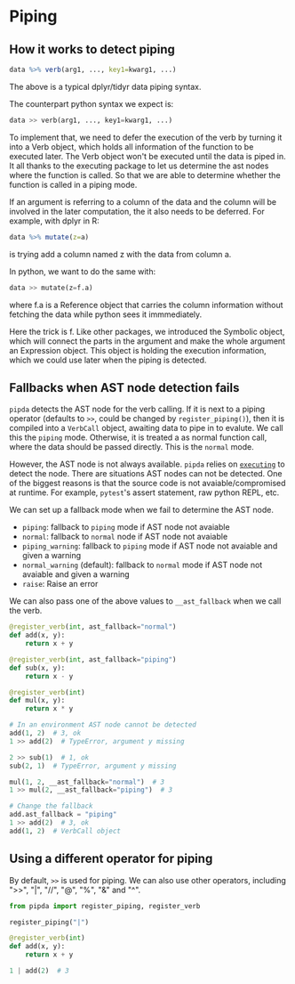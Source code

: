 # Piping

## How it works to detect piping

```R
data %>% verb(arg1, ..., key1=kwarg1, ...)
```

The above is a typical dplyr/tidyr data piping syntax.

The counterpart python syntax we expect is:

```python
data >> verb(arg1, ..., key1=kwarg1, ...)
```

To implement that, we need to defer the execution of the verb by turning it into a Verb object, which holds all information of the function to be executed later. The Verb object won't be executed until the data is piped in. It all thanks to the executing package to let us determine the ast nodes where the function is called. So that we are able to determine whether the function is called in a piping mode.

If an argument is referring to a column of the data and the column will be involved in the later computation, the it also needs to be deferred. For example, with dplyr in R:

```R
data %>% mutate(z=a)
```

is trying add a column named z with the data from column a.

In python, we want to do the same with:

```python
data >> mutate(z=f.a)
```

where f.a is a Reference object that carries the column information without fetching the data while python sees it immmediately.

Here the trick is f. Like other packages, we introduced the Symbolic object, which will connect the parts in the argument and make the whole argument an Expression object. This object is holding the execution information, which we could use later when the piping is detected.

## Fallbacks when AST node detection fails

`pipda` detects the AST node for the verb calling. If it is next to a piping
operator (defaults to `>>`, could be changed by `register_piping()`), then it
is compiled into a `VerbCall` object, awaiting data to pipe in to evalute. We
call this the `piping` mode. Otherwise, it is treated a as normal function
call, where the data should be passed directly. This is the `normal` mode.

However, the AST node is not always available. `pipda` relies on
[`executing`][1] to detect the node. There are situations AST nodes can not be
detected. One of the biggest reasons is that the source code is not
avaiable/compromised at runtime. For example, `pytest`'s assert statement,
raw python REPL, etc.

We can set up a fallback mode when we fail to determine the AST node.

- `piping`: fallback to `piping` mode if AST node not avaiable
- `normal`: fallback to `normal` node if AST node not avaiable
- `piping_warning`: fallback to `piping` mode if AST node not avaiable and given a warning
- `normal_warning` (default): fallback to `normal` mode if AST node not avaiable and given a warning
- `raise`: Raise an error

We can also pass one of the above values to `__ast_fallback` when we call the verb.

```python
@register_verb(int, ast_fallback="normal")
def add(x, y):
    return x + y

@register_verb(int, ast_fallback="piping")
def sub(x, y):
    return x - y

@register_verb(int)
def mul(x, y):
    return x * y

# In an environment AST node cannot be detected
add(1, 2)  # 3, ok
1 >> add(2)  # TypeError, argument y missing

2 >> sub(1)  # 1, ok
sub(2, 1)  # TypeError, argument y missing

mul(1, 2, __ast_fallback="normal")  # 3
1 >> mul(2, __ast_fallback="piping")  # 3

# Change the fallback
add.ast_fallback = "piping"
1 >> add(2)  # 3, ok
add(1, 2)  # VerbCall object
```

## Using a different operator for piping

By default, `>>` is used for piping. We can also use other operators, including
">>", "|", "//", "@", "%", "&" and "^".

```python
from pipda import register_piping, register_verb

register_piping("|")

@register_verb(int)
def add(x, y):
    return x + y

1 | add(2)  # 3
```

[1]: https://github.com/alexmojaki/executing
